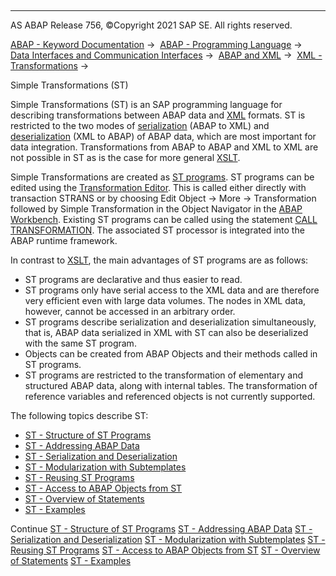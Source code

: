   

* * *

AS ABAP Release 756, ©Copyright 2021 SAP SE. All rights reserved.

[ABAP - Keyword Documentation](https://help.sap.com/doc/abapdocu_756_index_htm/7.56/en-US/abenabap.htm) →  [ABAP - Programming Language](https://help.sap.com/doc/abapdocu_756_index_htm/7.56/en-US/abenabap_reference.htm) →  [Data Interfaces and Communication Interfaces](https://help.sap.com/doc/abapdocu_756_index_htm/7.56/en-US/abenabap_data_communication.htm) →  [ABAP and XML](https://help.sap.com/doc/abapdocu_756_index_htm/7.56/en-US/abenabap_xml.htm) →  [XML - Transformations](https://help.sap.com/doc/abapdocu_756_index_htm/7.56/en-US/abenabap_xml_trafos.htm) → 

Simple Transformations (ST)

Simple Transformations (ST) is an SAP programming language for describing transformations between ABAP data and [XML](https://help.sap.com/doc/abapdocu_756_index_htm/7.56/en-US/abenxml_glosry.htm "Glossary Entry") formats. ST is restricted to the two modes of [serialization](https://help.sap.com/doc/abapdocu_756_index_htm/7.56/en-US/abenserialization_glosry.htm "Glossary Entry") (ABAP to XML) and [deserialization](https://help.sap.com/doc/abapdocu_756_index_htm/7.56/en-US/abendeserialization_glosry.htm "Glossary Entry") (XML to ABAP) of ABAP data, which are most important for data integration. Transformations from ABAP to ABAP and XML to XML are not possible in ST as is the case for more general [XSLT](https://help.sap.com/doc/abapdocu_756_index_htm/7.56/en-US/abenxslt_glosry.htm "Glossary Entry").

Simple Transformations are created as [ST programs](https://help.sap.com/doc/abapdocu_756_index_htm/7.56/en-US/abenst_programs_structure.htm). ST programs can be edited using the [Transformation Editor](https://help.sap.com/doc/abapdocu_756_index_htm/7.56/en-US/abentransformation_editor_glosry.htm "Glossary Entry"). This is called either directly with transaction STRANS or by choosing Edit Object → More → Transformation followed by Simple Transformation in the Object Navigator in the [ABAP Workbench](https://help.sap.com/doc/abapdocu_756_index_htm/7.56/en-US/abenabap_workbench_glosry.htm "Glossary Entry"). Existing ST programs can be called using the statement [CALL TRANSFORMATION](https://help.sap.com/doc/abapdocu_756_index_htm/7.56/en-US/abapcall_transformation.htm). The associated ST processor is integrated into the ABAP runtime framework.

In contrast to [XSLT](https://help.sap.com/doc/abapdocu_756_index_htm/7.56/en-US/abenabap_xslt.htm), the main advantages of ST programs are as follows:

-   ST programs are declarative and thus easier to read.
-   ST programs only have serial access to the XML data and are therefore very efficient even with large data volumes. The nodes in XML data, however, cannot be accessed in an arbitrary order.
-   ST programs describe serialization and deserialization simultaneously, that is, ABAP data serialized in XML with ST can also be deserialized with the same ST program.
-   Objects can be created from ABAP Objects and their methods called in ST programs.
-   ST programs are restricted to the transformation of elementary and structured ABAP data, along with internal tables. The transformation of reference variables and referenced objects is not currently supported.

The following topics describe ST:

-   [ST - Structure of ST Programs](https://help.sap.com/doc/abapdocu_756_index_htm/7.56/en-US/abenst_programs_structure.htm)
-   [ST - Addressing ABAP Data](https://help.sap.com/doc/abapdocu_756_index_htm/7.56/en-US/abenst_addressing.htm)
-   [ST - Serialization and Deserialization](https://help.sap.com/doc/abapdocu_756_index_htm/7.56/en-US/abenst_serial_deserial.htm)
-   [ST - Modularization with Subtemplates](https://help.sap.com/doc/abapdocu_756_index_htm/7.56/en-US/abenst_modularization.htm)
-   [ST - Reusing ST Programs](https://help.sap.com/doc/abapdocu_756_index_htm/7.56/en-US/abenst_reuse.htm)
-   [ST - Access to ABAP Objects from ST](https://help.sap.com/doc/abapdocu_756_index_htm/7.56/en-US/abenst_abap_objects.htm)
-   [ST - Overview of Statements](https://help.sap.com/doc/abapdocu_756_index_htm/7.56/en-US/abenst_statements.htm)
-   [ST - Examples](https://help.sap.com/doc/abapdocu_756_index_htm/7.56/en-US/abenst_abexas.htm)

Continue
[ST - Structure of ST Programs](https://help.sap.com/doc/abapdocu_756_index_htm/7.56/en-US/abenst_programs_structure.htm)
[ST - Addressing ABAP Data](https://help.sap.com/doc/abapdocu_756_index_htm/7.56/en-US/abenst_addressing.htm)
[ST - Serialization and Deserialization](https://help.sap.com/doc/abapdocu_756_index_htm/7.56/en-US/abenst_serial_deserial.htm)
[ST - Modularization with Subtemplates](https://help.sap.com/doc/abapdocu_756_index_htm/7.56/en-US/abenst_modularization.htm)
[ST - Reusing ST Programs](https://help.sap.com/doc/abapdocu_756_index_htm/7.56/en-US/abenst_reuse.htm)
[ST - Access to ABAP Objects from ST](https://help.sap.com/doc/abapdocu_756_index_htm/7.56/en-US/abenst_abap_objects.htm)
[ST - Overview of Statements](https://help.sap.com/doc/abapdocu_756_index_htm/7.56/en-US/abenst_statements.htm)
[ST - Examples](https://help.sap.com/doc/abapdocu_756_index_htm/7.56/en-US/abenst_abexas.htm)